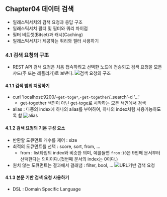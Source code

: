 ## Chapter04 데이터 검색
- 일래스틱서치의 검색 요청과 응답 구조
- 일래스틱서치 필터 및 필터와 쿼리 차이점
- 필터 비트셋(Bitset)과 캐시(Caching)
- 일래스틱서치가 제공하는 쿼리와 필터 사용하기

### 4.1 검색 요청의 구조
- REST API 검색 요청은 처음 접속하려고 선택한 노드에 전송되고 검색 요청을 모든 샤드(주 또는 레플리카)로 보낸다.
![검색 요청의 구조](https://user-images.githubusercontent.com/49108738/69907368-705a7080-1417-11ea-8085-c481708165bc.png)


#### 4.1.1 검색 범위 지정하기
- curl 'localhost:9200/`+get-toge*`,`-get-together`/\_search'-d '...'
  - get-together 색인이 아닌 get-toge로 시작하는 모든 색인에서 검색
- alias : 다중의 index에 하나의 alias를 부여하여, 하나의 index처럼 사용가능하도록 함
![alias](https://user-images.githubusercontent.com/49108738/69907439-06db6180-1419-11ea-8869-42760969f843.png)

#### 4.1.2 검색 요청의 기본 구성 요소
- 반환할 도큐먼트 개수를 제어 : size
- 최적의 도큐먼트를 선택 : score, sort, from, ...
  - from : list타입의 index와 비슷한 의미, 예를들면 `from:10`은 9번째 문서부터 선택한다는 의미이다.(첫번째 문서의 index는 0이다.)
- 원치 않는 도큐먼트는 결과에서 걸래냄 : filter, bool, ...
![URL기반 검색 요청](https://user-images.githubusercontent.com/49108738/69907556-4d7d8b80-141a-11ea-8dfb-ce0f2cc3df14.png)

#### 4.1.3 본문 기반 검색 요청 사용하기
- DSL : Domain Specific Language
